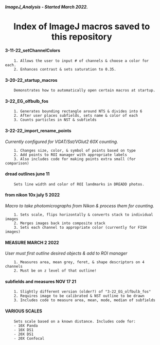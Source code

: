 ##### ImageJ_Analysis - Started March 2022. 

<h1 align="center">Index of ImageJ macros saved to this repository</h1>


#### 3-11-22_setChannelColors
		1. Allows the user to input # of channels & choose a color for each.
		2. Enhances contrast & sets saturation to 0.35. 
    
#### 3-20-22_startup_macros
		Demonstrates how to automatically open certain macros at startup. 
		
#### 3-22_EG_olfbulb_fos
		1. Generates bounding rectangle around NTS & divides into 6
		2. After user places subfields, sets name & color of each
		3. Counts particles in NST & subfields
		
#### 3-22-22_import_rename_points 
*Currently configured for VGAT/Sst/VGlut2 60X counting.*
		
		1. Changes size, color, & symbol of points based on type
		2. Add points to ROI manager with appropriate labels
		3. Also includes code for making points extra small (for comparison)
		
#### dread outlines june 11
		Sets line width and color of ROI landmarks in DREADD photos.

#### from nikon 10x july 5 2022
*Macro to take photomicrographs from Nikon & process them for counting.*

		1. Sets scale, flips horizontally & converts stack to individual images
		2. Merges images back into composite stack
		3. Sets each channel to appropriate color (currently for FISH images)
		
#### MEASURE MARCH 2 2022
*User must first outline desired objects & add to ROI manager*

		1. Measures area, mean grey, feret, & shape descriptors on 4 channels
		2. Must be on z level of that outline! 
		
#### subfields and measures NOV 17 21
		1. Slightly different version (older?) of "3-22_EG_olfbulb_fos"
		2. Requires image to be calibrated & NST outline to be drawn
		3. Includes code to measure area, mean, mode, median of subfields
		
#### VARIOUS SCALES
		Sets scale based on a known distance. Includes code for:
		- 10X Panda
		- 10X DS1
		- 20X DS1
		- 20X Confocal

